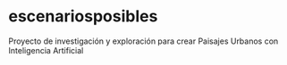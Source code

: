 # escenariosposibles
Proyecto de investigación y exploración para crear Paisajes Urbanos con Inteligencia Artificial
